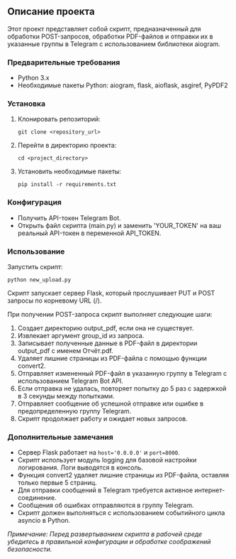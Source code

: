 <h2>Описание проекта</h2>
<p>Этот проект представляет собой скрипт, предназначенный для обработки POST-запросов, обработки PDF-файлов и отправки их в указанные группы в Telegram с использованием библиотеки aiogram.</p>
<h3>Предварительные требования</h3>
<ul>
<li>Python 3.x</li>
<li>Необходимые пакеты Python: aiogram, flask, aioflask, asgiref, PyPDF2</li>
</ul>
<h3>Установка</h3>
<ol>
<li>Клонировать репозиторий:</li>
<pre><code>git clone &lt;repository_url&gt;</code></pre>
<li>Перейти в директорию проекта:</li>
<pre><code>cd &lt;project_directory&gt;</code></pre>
<li>Установить необходимые пакеты:</li>
<pre><code>pip install -r requirements.txt</code></pre>
</ol>
<h3>Конфигурация</h3>
<ul>
<li>Получить API-токен Telegram Bot.</li>
<li>Открыть файл скрипта (main.py) и заменить 'YOUR_TOKEN' на ваш реальный API-токен в переменной API_TOKEN.</li>
</ul>
<h3>Использование</h3>
<p>Запустить скрипт:</p>
<pre><code>python new_upload.py</code></pre>
<p>Скрипт запускает сервер Flask, который прослушивает PUT и POST запросы по корневому URL (/).</p>
<p>При получении POST-запроса скрипт выполняет следующие шаги:</p>
<ol>
<li>Создает директорию output_pdf, если она не существует.</li>
<li>Извлекает аргумент group_id из запроса.</li>
<li>Записывает полученные данные в PDF-файл в директории output_pdf с именем Отчёт.pdf.</li>
<li>Удаляет лишние страницы из PDF-файла с помощью функции convert2.</li>
<li>Отправляет измененный PDF-файл в указанную группу в Telegram с использованием Telegram Bot API.</li>
<li>Если отправка не удалась, повторяет попытку до 5 раз с задержкой в 3 секунды между попытками.</li>
<li>Отправляет сообщение об успешной отправке или ошибке в предопределенную группу Telegram.</li>
<li>Скрипт продолжает работу и ожидает новых запросов.</li>
</ol>
<h3>Дополнительные замечания</h3>
<ul>
<li>Сервер Flask работает на <code>host='0.0.0.0'</code> и <code>port=8000</code>.</li>
<li>Скрипт использует модуль logging для базовой настройки логирования. Логи выводятся в консоль.</li>
<li>Функция convert2 удаляет лишние страницы из PDF-файла, оставляя только первые 5 страниц.</li>
<li>Для отправки сообщений в Telegram требуется активное интернет-соединение.</li>
<li>Сообщения об ошибках отправляются в группу Telegram.</li>
<li>Скрипт должен выполняться с использованием событийного цикла asyncio в Python.</li>
</ul>
<p><em>Примечание: Перед развертыванием скрипта в рабочей среде убедитесь в правильной конфигурации и обработке соображений безопасности.</em></p>
